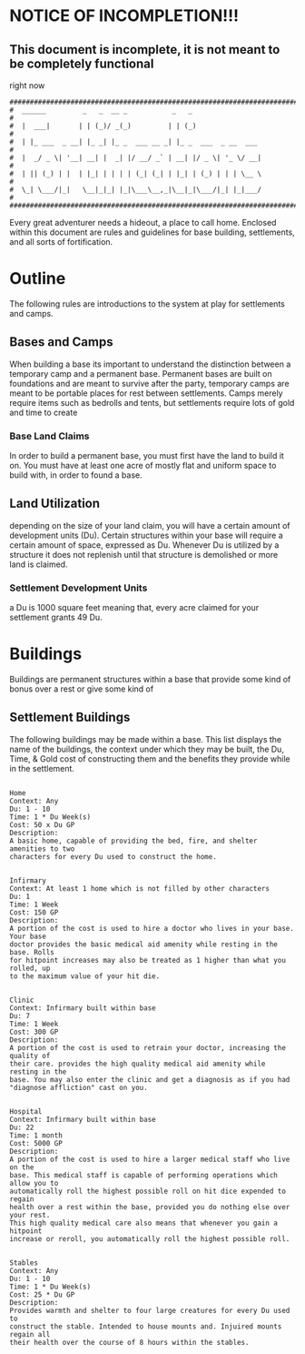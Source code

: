 
# NOTICE OF INCOMPLETION!!!
## This document is incomplete, it is not meant to be completely functional 
right now


```
################################################################################
#  ______         _   _  __ _           _   _                                  #
#  |  ___|       | | (_)/ _(_)         | | (_)                                 #
#  | |_ ___  _ __| |_ _| |_ _  ___ __ _| |_ _  ___  _ __  ___                  #
#  |  _/ _ \| '__| __| |  _| |/ __/ _` | __| |/ _ \| '_ \/ __|                 #
#  | || (_) | |  | |_| | | | | (_| (_| | |_| | (_) | | | \__ \                 #
#  \_| \___/|_|   \__|_|_| |_|\___\__,_|\__|_|\___/|_| |_|___/                 #
################################################################################

```
Every great adventurer needs a hideout, a place to call home. Enclosed within 
this document are rules and guidelines for base building, settlements, and all 
sorts of fortification. 

# Outline
The following rules are introductions to the system at play for settlements and 
camps.

## Bases and Camps
When building a base its important to understand the distinction between a 
temporary camp and a permanent base. Permanent bases are built on foundations 
and are meant to survive after the party, temporary camps are meant to be 
portable places for rest between settlements. Camps merely require items such as
bedrolls and tents, but settlements require lots of gold and time to create

### Base Land Claims
In order to build a permanent base, you must first have the land to build it on. 
You must have at least one acre of mostly flat and uniform space to build with, 
in order to found a base.

## Land Utilization
depending on the size of your land claim, you will have a certain amount of 
development units (Du). Certain structures within your base will require a 
certain amount of space, expressed as Du. Whenever Du is utilized by a structure
it does not replenish until that structure is demolished or more land is
claimed.

### Settlement Development Units
a Du is 1000 square feet meaning that, every acre claimed for your settlement 
grants 49 Du.

# Buildings
Buildings are permanent structures within a base that provide some kind of bonus
over a rest or give some kind of 

## Settlement Buildings
The following buildings may be made within a base. This list displays the name 
of the buildings, the context under which they may be built, the Du, Time, & 
Gold cost of constructing them and the benefits they provide while in the 
settlement.  

```

Home
Context: Any
Du: 1 - 10
Time: 1 * Du Week(s)
Cost: 50 x Du GP
Description:
A basic home, capable of providing the bed, fire, and shelter amenities to two 
characters for every Du used to construct the home. 

```

```

Infirmary
Context: At least 1 home which is not filled by other characters
Du: 1
Time: 1 Week
Cost: 150 GP
Description:
A portion of the cost is used to hire a doctor who lives in your base. Your base
doctor provides the basic medical aid amenity while resting in the base. Rolls 
for hitpoint increases may also be treated as 1 higher than what you rolled, up
to the maximum value of your hit die. 

```

```

Clinic
Context: Infirmary built within base
Du: 7
Time: 1 Week
Cost: 300 GP
Description:
A portion of the cost is used to retrain your doctor, increasing the quality of
their care. provides the high quality medical aid amenity while resting in the
base. You may also enter the clinic and get a diagnosis as if you had 
"diagnose affliction" cast on you.

```

```

Hospital
Context: Infirmary built within base
Du: 22
Time: 1 month
Cost: 5000 GP
Description:
A portion of the cost is used to hire a larger medical staff who live on the 
base. This medical staff is capable of performing operations which allow you to
automatically roll the highest possible roll on hit dice expended to regain 
health over a rest within the base, provided you do nothing else over your rest.  
This high quality medical care also means that whenever you gain a hitpoint 
increase or reroll, you automatically roll the highest possible roll.

```

```

Stables
Context: Any
Du: 1 - 10
Time: 1 * Du Week(s)
Cost: 25 * Du GP
Description:
Provides warmth and shelter to four large creatures for every Du used to 
construct the stable. Intended to house mounts and. Injuired mounts regain all 
their health over the course of 8 hours within the stables. 

```

